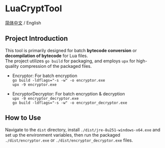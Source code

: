 # LuaCryptTool
[简体中文](README_ZH.md) / English

## Project Introduction

This tool is primarily designed for batch **bytecode conversion** or **decompilation of bytecode** for Lua files.  
The project utilizes `go build` for packaging, and employs `upx` for high-quality compression of the packaged files.  

- Encryptor: For batch encryption  
`go build -ldflags="-s -w" -o encryptor.exe`  
`upx -9 encryptor.exe`  

- EncryptorDecryptor: For batch encryption & decryption  
`upx -9 encryptor_decryptor.exe`  
`go build -ldflags="-s -w" -o encryptor_decryptor.exe`  

## How to Use
Navigate to the `dist` directory, install `./dist/jre-8u251-windows-x64.exe` and set up the environment variables, then run the packaged `./dist/encryptor.exe` or `./dist/encryptor_decryptor.exe` files.